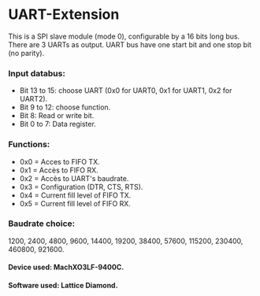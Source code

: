 # UART-Extension
This is a SPI slave module (mode 0), configurable by a 16 bits long bus. There are 3 UARTs as output. UART bus have one start bit and one stop bit (no parity).
### Input databus:
  - Bit 13 to 15: choose UART (0x0 for UART0, 0x1 for UART1, 0x2 for UART2).
  - Bit 9 to 12: choose function.
  - Bit 8: Read or write bit.
  - Bit 0 to 7: Data register.
    
### Functions:
  - 0x0 = Acces to FIFO TX.
  - 0x1 = Accès to FIFO RX.
  - 0x2 = Accès to UART's baudrate.
  - 0x3 = Configuration (DTR, CTS, RTS).
  - 0x4 = Current fill level of FIFO TX.
  - 0x5 = Current fill level of FIFO RX.

### Baudrate choice:
  1200, 2400, 4800,
  9600, 14400, 19200,
  38400, 57600, 115200,
  230400, 460800, 921600.

#### Device used: MachXO3LF-9400C.
#### Software used: Lattice Diamond.

